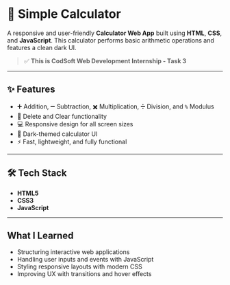 # 🔢 Simple Calculator

A responsive and user-friendly **Calculator Web App** built using **HTML**, **CSS**, and **JavaScript**. This calculator performs basic arithmetic operations and features a clean dark UI.

> ✅ **This is CodSoft Web Development Internship - Task 3**

---

## ✨ Features

- ➕ Addition, ➖ Subtraction, ✖️ Multiplication, ➗ Division, and `%` Modulus
- 🔁 Delete and Clear functionality
- 💻 Responsive design for all screen sizes
- 🖤 Dark-themed calculator UI
- ⚡ Fast, lightweight, and fully functional

---

## 🛠️ Tech Stack

- **HTML5**
- **CSS3**
- **JavaScript**

---

## What I Learned

- Structuring interactive web applications
- Handling user inputs and events with JavaScript
- Styling responsive layouts with modern CSS
- Improving UX with transitions and hover effects



